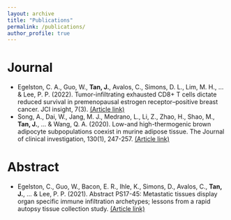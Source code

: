 ```yaml
---
layout: archive
title: "Publications"
permalink: /publications/
author_profile: true
---
```


Journal
======
* Egelston, C. A., Guo, W., **Tan, J.**, Avalos, C., Simons, D. L., Lim, M. H., ... & Lee, P. P. (2022). Tumor-infiltrating exhausted CD8+ T cells dictate reduced survival in premenopausal estrogen receptor–positive breast cancer. JCI insight, 7(3). [(Article link)](https://www.ncbi.nlm.nih.gov/pmc/articles/PMC8855819/)
* Song, A., Dai, W., Jang, M. J., Medrano, L., Li, Z., Zhao, H., Shao, M., **Tan, J.**, ... & Wang, Q. A. (2020). Low-and high-thermogenic brown adipocyte subpopulations coexist in murine adipose tissue. The Journal of clinical investigation, 130(1), 247-257. [(Article link)](https://www.jci.org/articles/view/129167)

Abstract
======
* Egelston, C., Guo, W., Bacon, E. R., Ihle, K., Simons, D., Avalos, C., **Tan, J.**, ... & Lee, P. P. (2021). Abstract PS17-45: Metastatic tissues display organ specific immune infiltration archetypes; lessons from a rapid autopsy tissue collection study. [(Article link)](https://aacrjournals.org/cancerres/article/81/4_Supplement/PS17-45/648514/Abstract-PS17-45-Metastatic-tissues-display-organ)
